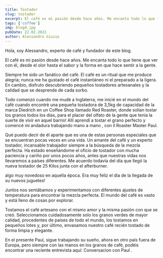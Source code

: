 ```yaml
---
title: Tostador
slug: tostador
excerpt: El café es mi pasión desde hace años. Me encanta todo lo que tiene que ver con él, desde el olor hasta el sabor y la forma en que hace sentir a la gente.
tags: ['coffee']
img: blog4.jpg
pubDate: 22.02.2022
author: Alessandro Giuzio
---
```


Hola, soy Alessandro, experto de café y fundador de este blog.

El café es mi pasión desde hace años. Me encanta todo lo que tiene que ver con él, desde el olor hasta el sabor y la forma en que hace sentir a la gente.

Siempre he sido un fanático del café. El café es un ritual que me produce alegría; nunca me ha gustado el café instantáneo ni el preparado a la ligera. En cambio, disfruto descubriendo pequeños tostadores artesanales y la calidad que se desprende de cada sorbo.

Todo comenzó cuando me mudè a Inglaterra, me inicié en el mundo del café cuando encontrè una pequeña tostadora de 3,5kg de capacidad de la marca Diedrich en un Coffee Shop llamado Red Roaster, donde solían tostar los granos todos los días, para el placer del olfato de la gente que tenía la suerte de vivir en aquel barrio!
Allí aprendí a tostar el grano perfecto y comencé mi andadura trabajando mano a mano , con il Roaster Master Paul.

Qué puedo decir de él aparte que es una de estas personas especiales que se encuentran pocas veces en una vida. Un amante del café y un experto tostador, incansable trabajador siempre a la búsqueda de la mezcla perfecta. Ha estado enseñándome el oficio de tostador con mucha paciencia y cariño por unos pocos años, antes que nuestras vidas nos llevaremos a países diferentes. Me acuerdo todavía del día que llegó la nueva tostador de 25 Kilos junta con el afterburner.

algo muy novedoso en aquella época. Era muy feliz el dia de la llegada de su nuevos juguetes!

Juntos nos sentábamos y experimentamos con diferentes ajustes de temperatura para encontrar la mezcla perfecta. El mundo del café es vasto y está lleno de cosas por explorar.

Tostamos el café artesano con el mismo amor y la misma pasión con que se creó. Seleccionamos cuidadosamente solo los granos verdes de mayor calidad, procedentes de países de todo el mundo, los tostamos en pequeños lotes y, por último, envasamos nuestro café recién tostado de forma limpia y elegante.

En el presente Paul, sigue trabajando su sueño, ahora en otro país fuera de Europa, pero siempre con las manos en los granos de cafè, podéis encontrar una reciente entrevista aquí: Conversacion con Paul .
